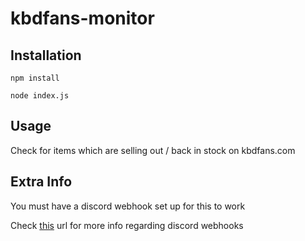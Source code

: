 # kbdfans-monitor

## Installation
```npm install```

```node index.js```

## Usage
Check for items which are selling out / back in stock on kbdfans.com

## Extra Info
You must have a discord webhook set up for this to work

Check [this](https://support.discordapp.com/hc/en-us/articles/228383668-Intro-to-Webhooks) url for more info regarding discord webhooks
